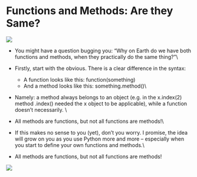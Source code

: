 # Functions and Methods: Are they Same?

![](https://lh5.googleusercontent.com/TExdcn1Th6us-aVzriydaciY2tu3MB3orOaSNJq5OOBDNh2y_dgnxvjIRJjwQKq6urSZlWIigdma70f1RwTwOOTTddvkO-8t9BrvQjz7\_Z7h66QPEggaeCe8Kf7951-3vBSgN6NfqUU=s0)

* You might have a question bugging you: “Why on Earth do we have both functions and methods, when they practically do the same thing?”\

* Firstly, start with the obvious. There is a clear difference in the syntax:
  * A function looks like this: function(something)
  * And a method looks like this: something.method()\

* Namely: a method always belongs to an object (e.g. in the x.index(2) method .index() needed the x object to be applicable), while a function doesn’t necessarily. \

* All methods are functions, but not all functions are methods!\

* If this makes no sense to you (yet), don’t you worry. I promise, the idea will grow on you as you use Python more and more – especially when you start to define your own functions and methods.\

* All methods are functions, but not all functions are methods!

![](https://lh5.googleusercontent.com/q7t44BmybshCYmDqTe1PGph8gMB2EBTLqDg0aO4D-F0f4XnJqqhe3METV2XiUhwvMQLhHc4t5hMfLfTUWAbBntt0FhQIYXUm20BXAYG7G3VMWnatra2RXGnZrSHDJxbxn8ILlmMtZ4Q=s0)

